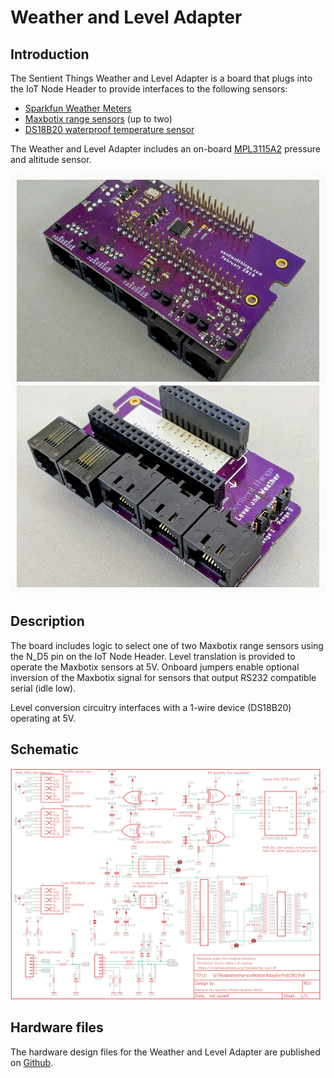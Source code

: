 # Weather and Level Adapter

## Introduction

The Sentient Things Weather and Level Adapter is a board that plugs into the IoT Node Header to provide interfaces to the following sensors:

* [Sparkfun Weather Meters](https://www.sparkfun.com/products/8942)
* [Maxbotix range sensors](https://www.maxbotix.com/) \(up to two\)
* [DS18B20 waterproof temperature sensor](https://www.adafruit.com/product/381)

The Weather and Level Adapter includes an on-board [MPL3115A2](http://cache.freescale.com/files/sensors/doc/data_sheet/MPL3115A2.pdf) pressure and altitude sensor.

![](.gitbook/assets/img_20190521_115226-collage.jpg)

## Description

The board includes logic to select one of two Maxbotix range sensors using the N\_D5 pin on the IoT Node Header.  Level translation is provided to operate the Maxbotix sensors at 5V. Onboard jumpers enable optional inversion of the Maxbotix signal for sensors that output RS232 compatible serial \(idle low\).

Level conversion circuitry interfaces with a 1-wire device \(DS18B20\) operating at 5V.

## Schematic

![IoT Node Weather and Level Adapter schematic](.gitbook/assets/weather-and-level.png)

## Hardware files

The hardware design files for the Weather and Level Adapter are published on [Github](https://github.com/sentientthings/Weather_and_Level_Adapter).

